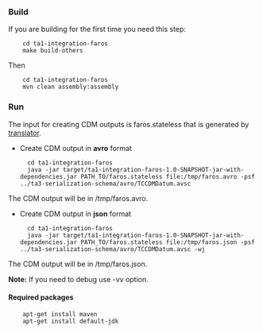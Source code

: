 ### Build

If you are building for the first time you need this step:
    
        cd ta1-integration-faros
        make build-others

Then

        cd ta1-integration-faros
        mvn clean assembly:assembly

### Run

The input for creating CDM outputs is faros.stateless that is generated by [translator](../translator/).

* Create CDM output in **avro** format

        cd ta1-integration-faros
        java -jar target/ta1-integration-faros-1.0-SNAPSHOT-jar-with-dependencies.jar PATH_TO/faros.stateless file:/tmp/faros.avro -psf ../ta3-serialization-schema/avro/TCCDMDatum.avsc

The CDM output will be in /tmp/faros.avro.

* Create CDM output in **json** format

        cd ta1-integration-faros
        java -jar target/ta1-integration-faros-1.0-SNAPSHOT-jar-with-dependencies.jar PATH_TO/faros.stateless file:/tmp/faros.json -psf ../ta3-serialization-schema/avro/TCCDMDatum.avsc -wj

The CDM output will be in /tmp/faros.json.

**Note:** If you need to debug use -vv option.

#### Required packages

        apt-get install maven
        apt-get install default-jdk
